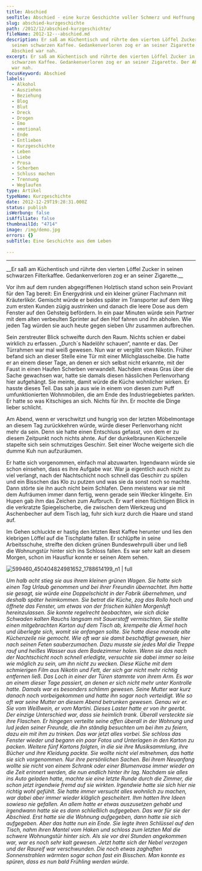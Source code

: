 ```yaml
---
title: Abschied
seoTitle: Abschied - eine kurze Geschichte voller Schmerz und Hoffnung
slug: abschied-kurzgeschichte
path: /2012/12/abschied-kurzgeschichte/
fileName: 2012-12---abschied.md
description: Er saß am Küchentisch und rührte den vierten Löffel Zucker in
  seinen schwarzen Kaffee. Gedankenverloren zog er an seiner Zigarette. Der
  Abschied war nah.
excerpt: Er saß am Küchentisch und rührte den vierten Löffel Zucker in seinen
  schwarzen Kaffee. Gedankenverloren zog er an seiner Zigarette. Der Abschied
  war nah.
focusKeyword: Abschied
labels:
  - Alkohol
  - Ausziehen
  - Beziehung
  - Blog
  - Blut
  - Dreck
  - Drogen
  - Emo
  - emotional
  - Ende
  - Entlieben
  - Kurzgeschichte
  - Leben
  - Liebe
  - Prosa
  - Scherben
  - Schluss machen
  - Trennung
  - Weglaufen
type: Artikel
typeName: Kurzgeschichte
date: 2012-12-29T19:28:31.000Z
status: publish
isWerbung: false
isAffiliate: false
thumbnailId: "4714"
image: /img/demo.jpg
errors: {}
subTitle: Eine Geschichte aus dem Leben
  
---
```


<hr /> __Er saß am Küchentisch und rührte den vierten Löffel Zucker in seinen schwarzen Filterkaffee. Gedankenverloren zog er an seiner Zigarette.__

Vor ihm auf dem runden abgegriffenen Holztisch stand schon sein Proviant für den
Tag bereit: Ein Energydrink und ein kleiner grüner Flachmann mit Kräuterlikör.
Gemischt würde er beides später im Transporter auf dem Weg zum ersten Kunden
zügig austrinken und danach die leere Dose aus dem Fenster auf den Gehsteig
befördern. In ein paar Minuten würde sein Partner mit dem alten verbeulten
Sprinter auf den Hof fahren und ihn abholen. Wie jeden Tag würden sie auch heute
gegen sieben Uhr zusammen aufbrechen.

Sein zerstreuter Blick schweifte durch den Raum. Nichts schien er dabei wirklich
zu erfassen. „Durch´s Nadelöhr schauen“, nannte er das. Der Türrahmen war mal
weiß gewesen. Nun war er vergilbt vom Nikotin. Früher befand sich an dieser
Stelle eine Tür mit einer Milchglasscheibe. Die hatte er an einem dieser Tage,
an denen er sich selbst nicht erkannte, mit der Faust in einen Haufen Scherben
verwandelt. Nachdem etwas Gras über die Sache gewachsen war, hatte sie damals
diesen hässlichen Perlenvorhang hier aufgehängt. Sie meinte, damit würde die
Küche wohnlicher wirken. Er hasste dieses Teil. Das sah ja aus wie in einem von
diesen zum Puff umfunktionierten Wohnmobilen, die am Ende des Industriegebietes
parkten. Er hatte so was Kitschiges an sich. Nichts für ihn. Er mochte die Dinge
lieber schlicht.

Am Abend, wenn er verschwitzt und hungrig von der letzten Möbelmontage an diesem
Tag zurückkehren würde, würde dieser Perlenvorhang nicht mehr da sein. Denn sie
hatte einen Entschluss gefasst, von dem er zu diesem Zeitpunkt noch nichts
ahnte. Auf der dunkelbraunen Küchenzeile stapelte sich sein schmutziges
Geschirr. Seit einer Woche weigerte sich die dumme Kuh nun aufzuräumen.

Er hatte sich vorgenommen, einfach mal abzuwarten. Irgendwann würde sie schon
einsehen, dass es ihre Aufgabe war. War ja eigentlich auch nicht zu viel
verlangt, nach der Nachtschicht noch schnell das Geschirr zu spülen und ein
Bisschen das Klo zu putzen und was sie da sonst noch so machte. Dann störte sie
ihn auch nicht beim Schlafen. Denn meistens war sie mit dem Aufräumen immer dann
fertig, wenn gerade sein Wecker klingelte. Ein Hupen gab ihm das Zeichen zum
Aufbruch. Er warf einen flüchtigen Blick in die verkratzte Spiegelscherbe, die
zwischen dem Werkzeug und Aschenbecher auf dem Tisch lag, fuhr sich kurz durch
die Haare und stand auf.

Im Gehen schluckte er hastig den letzten Rest Kaffee herunter und lies den
klebrigen Löffel auf die Tischplatte fallen. Er schlüpfte in seine
Arbeitsschuhe, streifte den dicken grünen Bundeswehrpulli über und ließ die
Wohnungstür hinter sich ins Schloss fallen. Es war sehr kalt an diesem Morgen,
schon im Hausflur konnte er seinen Atem sehen.

![599460_450404824981652_1788614199_n1 | full](http://cardamonchai.files.wordpress.com/2012/12/599460_450404824981652_1788614199_n1.jpg)

_Um halb acht stieg sie aus ihrem kleinen grünen Wagen. Sie hatte sich einen Tag
Urlaub genommen und bei ihrer Freundin übernachtet. Ihm hatte sie gesagt, sie
würde eine Doppelschicht in der Fabrik übernehmen, und deshalb später
heimkommen._ _Sie betrat die Küche, zog das Rollo hoch und öffnete das Fenster,
um etwas von der frischen kühlen Morgenluft hereinzulassen. Sie konnte
regelrecht beobachten, wie sich dicke Schwaden kalten Rauchs langsam mit
Sauerstoff vermischten._ _Sie stellte einen mitgebrachten Karton auf dem Tisch
ab, krempelte die Ärmel hoch und überlegte sich, womit sie anfangen sollte. Sie
hatte diese marode alte Küchenzeile nie gemocht. Wie oft war sie damit
beschäftigt gewesen, hier nach seinen Feten sauberzumachen. Dazu musste sie
jedes Mal die Treppe rauf und heißes Wasser aus dem Badezimmer holen. Wenn sie
das nach der Nachtschicht noch schnell erledigte, versuchte sie dabei immer so
leise wie möglich zu sein, um ihn nicht zu wecken._ _Diese Küche mit dem
schmierigen Film aus Nikotin und Fett, der sich gar nicht mehr richtig entfernen
ließ. Das Loch in einer der Türen stammte von ihrem Arm. Es war an einem dieser
Tage passiert, an denen er sich nicht mehr unter Kontrolle hatte. Damals war es
besonders schlimm gewesen. Seine Mutter war kurz danach noch vorbeigekommen und
hatte ihn sogar noch verteidigt. Wie so oft war seine Mutter an diesem Abend
betrunken gewesen. Genau wir er. Sie vom Weißwein, er vom Martini._ _Dieses
Laster hatte er von ihr geerbt. Der einzige Unterschied war, dass sie heimlich
trank. Überall versteckte sie ihre Flaschen. Er hingegen verteilte seine offen
überall in der Wohnung und lud jeden seiner Freunde, die ihn ständig besuchten
um bei ihm zu feiern, dazu ein mit ihm zu trinken. Das war jetzt alles vorbei._
_Sie schloss das Fenster wieder und begann ein paar Fotos und Unterlagen in den
Karton zu packen. Weitere fünf Kartons folgten, in die sie ihre Musiksammlung,
ihre Bücher und ihre Kleidung packte. Sie wollte nicht viel mitnehmen, das hatte
sie sich vorgenommen. Nur ihre persönlichen Sachen. Bei ihrem Neuanfang wollte
sie nicht von einem Schrank oder einer Blumenvase immer wieder an die Zeit
erinnert werden, die nun endlich hinter ihr lag. Nachdem sie alles ins Auto
geladen hatte, machte sie eine letzte Runde durch die Zimmer, die schon jetzt
irgendwie fremd auf sie wirkten. Irgendwie hatte sie sich hier nie richtig wohl
gefühlt. Sie hatte immer versucht alles wohnlich zu machen, war dabei aber immer
wieder kläglich gescheitert. Ihm hatten Ihre Ideen sowieso nie gefallen. An
allem hatte er etwas auszusetzen gehabt und irgendwann hatte sie es dann
schließlich aufgegeben. Das war für sie der Abschied._ _Erst hatte sie die
Wohnung aufgegeben, dann hatte sie sich aufgegeben. Aber das hatte nun ein Ende.
Sie legte ihren Schlüssel auf den Tisch, nahm ihren Mantel vom Haken und schloss
zum letzten Mal die schwere Wohnungstür hinter sich. Als sie vor drei Stunden
angekommen war, war es noch sehr kalt gewesen. Jetzt hatte sich der Nebel
verzogen und der Raureif war verschwunden. Die noch etwas zaghaften
Sonnenstrahlen wärmten sogar schon fast ein Bisschen. Man konnte es spüren, dass
es nun bald Frühling werden würde._

  